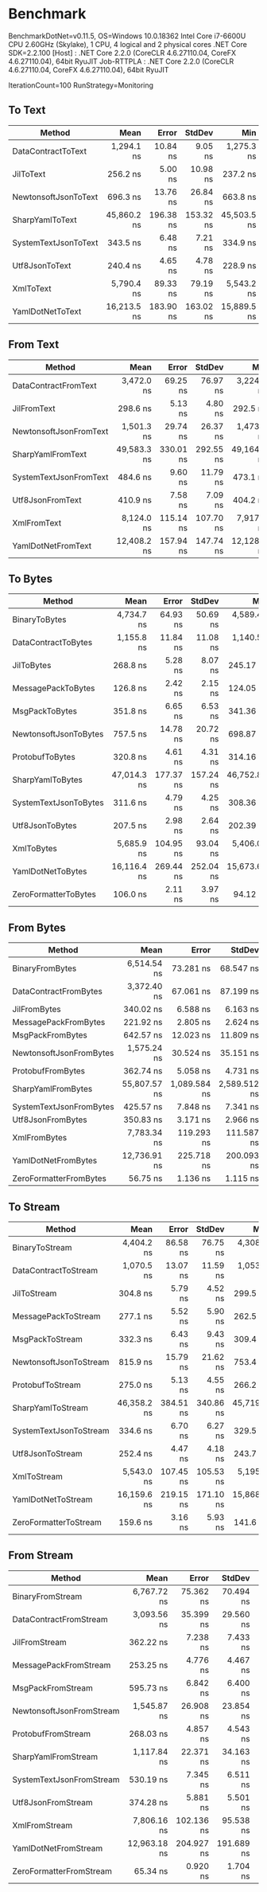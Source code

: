 # Benchmark

BenchmarkDotNet=v0.11.5, OS=Windows 10.0.18362
Intel Core i7-6600U CPU 2.60GHz (Skylake), 1 CPU, 4 logical and 2 physical cores
.NET Core SDK=2.2.100
  [Host]     : .NET Core 2.2.0 (CoreCLR 4.6.27110.04, CoreFX 4.6.27110.04), 64bit RyuJIT
  Job-RTTPLA : .NET Core 2.2.0 (CoreCLR 4.6.27110.04, CoreFX 4.6.27110.04), 64bit RyuJIT

IterationCount=100  RunStrategy=Monitoring

## To Text

|               Method |        Mean |     Error |    StdDev |         Min |         Max |      Median |   Gen0 |   Gen1 | Allocated |
|--------------------- |------------:|----------:|----------:|------------:|------------:|------------:|-------:|-------:|----------:|
|   DataContractToText |  1,294.1 ns |  10.84 ns |   9.05 ns |  1,275.3 ns |  1,304.7 ns |  1,295.5 ns | 0.5779 | 0.0019 |    4848 B |
|            JilToText |    256.2 ns |   5.00 ns |  10.98 ns |    237.2 ns |    282.2 ns |    253.6 ns | 0.1099 |      - |     920 B |
| NewtonsoftJsonToText |    696.3 ns |  13.76 ns |  26.84 ns |    663.8 ns |    762.3 ns |    690.3 ns | 0.2079 |      - |    1744 B |
|      SharpYamlToText | 45,860.2 ns | 196.38 ns | 153.32 ns | 45,503.5 ns | 46,082.3 ns | 45,897.0 ns | 3.1738 | 0.1221 |   26798 B |
| SystemTextJsonToText |    343.5 ns |   6.48 ns |   7.21 ns |    334.9 ns |    356.2 ns |    341.2 ns | 0.0305 |      - |     256 B |
|       Utf8JsonToText |    240.4 ns |   4.65 ns |   4.78 ns |    228.9 ns |    247.8 ns |    240.9 ns | 0.0324 |      - |     272 B |
|            XmlToText |  5,790.4 ns |  89.33 ns |  79.19 ns |  5,543.2 ns |  5,859.8 ns |  5,801.3 ns | 1.3962 | 0.0381 |   11729 B |
|     YamlDotNetToText | 16,213.5 ns | 183.90 ns | 163.02 ns | 15,889.5 ns | 16,453.5 ns | 16,245.4 ns | 1.5564 |      - |   13049 B |

## From Text

|                 Method |        Mean |     Error |    StdDev |         Min |         Max |      Median |   Gen0 |   Gen1 | Allocated |
|----------------------- |------------:|----------:|----------:|------------:|------------:|------------:|-------:|-------:|----------:|
|   DataContractFromText |  3,472.0 ns |  69.25 ns |  76.97 ns |  3,224.9 ns |  3,589.7 ns |  3,470.5 ns | 1.5984 | 0.0496 |   13376 B |
|            JilFromText |    298.6 ns |   5.13 ns |   4.80 ns |    292.5 ns |    306.4 ns |    299.1 ns | 0.0219 |      - |     184 B |
| NewtonsoftJsonFromText |  1,501.3 ns |  29.74 ns |  26.37 ns |  1,473.0 ns |  1,557.3 ns |  1,495.5 ns | 0.3471 | 0.0019 |    2920 B |
|      SharpYamlFromText | 49,583.3 ns | 330.01 ns | 292.55 ns | 49,164.1 ns | 50,168.6 ns | 49,574.0 ns | 3.2349 | 0.1221 |   27396 B |
| SystemTextJsonFromText |    484.6 ns |   9.60 ns |  11.79 ns |    473.1 ns |    507.0 ns |    478.3 ns | 0.0105 |      - |      88 B |
|       Utf8JsonFromText |    410.9 ns |   7.58 ns |   7.09 ns |    404.2 ns |    422.0 ns |    406.9 ns | 0.0286 |      - |     240 B |
|            XmlFromText |  8,124.0 ns | 115.14 ns | 107.70 ns |  7,917.1 ns |  8,273.3 ns |  8,150.6 ns | 1.1139 | 0.0153 |    9433 B |
|     YamlDotNetFromText | 12,408.2 ns | 157.94 ns | 147.74 ns | 12,128.3 ns | 12,641.7 ns | 12,410.6 ns | 1.6937 | 0.0458 |   14176 B |

## To Bytes

|                Method |        Mean |     Error |    StdDev |          Min |         Max |      Median |   Gen0 |   Gen1 | Allocated |
|---------------------- |------------:|----------:|----------:|-------------:|------------:|------------:|-------:|-------:|----------:|
|         BinaryToBytes |  4,734.7 ns |  64.93 ns |  50.69 ns |  4,589.41 ns |  4,786.6 ns |  4,745.5 ns | 0.8316 | 0.0153 |    6992 B |
|   DataContractToBytes |  1,155.8 ns |  11.84 ns |  11.08 ns |  1,140.52 ns |  1,172.6 ns |  1,158.9 ns | 0.4406 | 0.0019 |    3688 B |
|            JilToBytes |    268.8 ns |   5.28 ns |   8.07 ns |    245.17 ns |    278.9 ns |    270.4 ns | 0.1278 |      - |    1072 B |
|    MessagePackToBytes |    126.8 ns |   2.42 ns |   2.15 ns |    124.05 ns |    130.4 ns |    126.8 ns | 0.0095 |      - |      80 B |
|        MsgPackToBytes |    351.8 ns |   6.65 ns |   6.53 ns |    341.36 ns |    362.8 ns |    350.9 ns | 0.0935 |      - |     784 B |
| NewtonsoftJsonToBytes |    757.5 ns |  14.78 ns |  20.72 ns |    698.87 ns |    785.5 ns |    759.6 ns | 0.2251 |      - |    1888 B |
|       ProtobufToBytes |    320.8 ns |   4.61 ns |   4.31 ns |    314.16 ns |    327.3 ns |    322.3 ns | 0.0486 |      - |     408 B |
|      SharpYamlToBytes | 47,014.3 ns | 177.37 ns | 157.24 ns | 46,752.85 ns | 47,276.8 ns | 46,985.2 ns | 3.4180 | 0.1221 |   28655 B |
| SystemTextJsonToBytes |    311.6 ns |   4.79 ns |   4.25 ns |    308.36 ns |    320.0 ns |    309.8 ns | 0.0172 |      - |     144 B |
|       Utf8JsonToBytes |    207.5 ns |   2.98 ns |   2.64 ns |    202.39 ns |    212.1 ns |    207.3 ns | 0.0181 |      - |     152 B |
|            XmlToBytes |  5,685.9 ns | 104.95 ns |  93.04 ns |  5,406.02 ns |  5,804.8 ns |  5,688.4 ns | 1.3199 | 0.0381 |   11049 B |
|     YamlDotNetToBytes | 16,116.4 ns | 269.44 ns | 252.04 ns | 15,673.65 ns | 16,493.5 ns | 16,187.3 ns | 1.5564 |      - |   13201 B |
|  ZeroFormatterToBytes |    106.0 ns |   2.11 ns |   3.97 ns |     94.12 ns |    113.8 ns |    106.2 ns | 0.1415 | 0.0002 |    1184 B |

## From Bytes

|                  Method |         Mean |        Error |       StdDev |       Median |          Min |          Max |   Gen0 |   Gen1 | Allocated |
|------------------------ |-------------:|-------------:|-------------:|-------------:|-------------:|-------------:|-------:|-------:|----------:|
|         BinaryFromBytes |  6,514.54 ns |    73.281 ns |    68.547 ns |  6,492.17 ns |  6,366.98 ns |  6,602.93 ns | 1.1749 | 0.0305 |    9856 B |
|   DataContractFromBytes |  3,372.40 ns |    67.061 ns |    87.199 ns |  3,373.61 ns |  3,046.68 ns |  3,484.73 ns | 1.5259 | 0.0458 |   12784 B |
|            JilFromBytes |    340.02 ns |     6.588 ns |     6.163 ns |    339.65 ns |    328.64 ns |    348.72 ns | 0.0553 |      - |     464 B |
|    MessagePackFromBytes |    221.92 ns |     2.805 ns |     2.624 ns |    221.77 ns |    217.36 ns |    226.50 ns | 0.0105 |      - |      88 B |
|        MsgPackFromBytes |    642.57 ns |    12.023 ns |    11.809 ns |    640.56 ns |    624.20 ns |    666.80 ns | 0.0925 |      - |     776 B |
| NewtonsoftJsonFromBytes |  1,575.24 ns |    30.524 ns |    35.151 ns |  1,572.30 ns |  1,463.72 ns |  1,633.45 ns | 0.3757 |      - |    3152 B |
|       ProtobufFromBytes |    362.74 ns |     5.058 ns |     4.731 ns |    363.03 ns |    354.76 ns |    370.34 ns | 0.0210 |      - |     176 B |
|      SharpYamlFromBytes | 55,807.57 ns | 1,089.584 ns | 2,589.512 ns | 54,796.64 ns | 52,655.88 ns | 63,333.26 ns | 3.6621 | 0.1831 |   30780 B |
| SystemTextJsonFromBytes |    425.57 ns |     7.848 ns |     7.341 ns |    426.44 ns |    415.26 ns |    440.20 ns | 0.0105 |      - |      88 B |
|       Utf8JsonFromBytes |    350.83 ns |     3.171 ns |     2.966 ns |    351.35 ns |    346.78 ns |    354.82 ns | 0.0105 |      - |      88 B |
|            XmlFromBytes |  7,783.34 ns |   119.293 ns |   111.587 ns |  7,816.96 ns |  7,605.92 ns |  7,919.57 ns | 1.0834 | 0.0153 |    9089 B |
|     YamlDotNetFromBytes | 12,736.91 ns |   225.718 ns |   200.093 ns | 12,760.23 ns | 12,215.63 ns | 13,043.91 ns | 1.7242 | 0.0458 |   14440 B |
|  ZeroFormatterFromBytes |     56.75 ns |     1.136 ns |     1.115 ns |     56.88 ns |     53.99 ns |     58.76 ns | 0.0334 |      - |     280 B |

## To Stream

|                 Method |        Mean |     Error |    StdDev |         Min |         Max |      Median |   Gen0 |   Gen1 | Allocated |
|----------------------- |------------:|----------:|----------:|------------:|------------:|------------:|-------:|-------:|----------:|
|         BinaryToStream |  4,404.2 ns |  86.58 ns |  76.75 ns |  4,308.4 ns |  4,527.4 ns |  4,410.9 ns | 0.7782 | 0.0076 |    6528 B |
|   DataContractToStream |  1,070.5 ns |  13.07 ns |  11.59 ns |  1,053.5 ns |  1,095.4 ns |  1,068.2 ns | 0.3700 |      - |    3096 B |
|            JilToStream |    304.8 ns |   5.79 ns |   4.52 ns |    299.5 ns |    317.3 ns |    303.7 ns | 0.1683 |      - |    1408 B |
|    MessagePackToStream |    277.1 ns |   5.52 ns |   5.90 ns |    262.5 ns |    284.7 ns |    278.5 ns | 0.0410 |      - |     344 B |
|        MsgPackToStream |    332.3 ns |   6.43 ns |   9.43 ns |    309.4 ns |    347.4 ns |    331.9 ns | 0.0858 |      - |     720 B |
| NewtonsoftJsonToStream |    815.9 ns |  15.79 ns |  21.62 ns |    753.4 ns |    841.9 ns |    819.8 ns | 0.2661 | 0.0010 |    2232 B |
|       ProtobufToStream |    275.0 ns |   5.13 ns |   4.55 ns |    266.2 ns |    278.0 ns |    277.1 ns | 0.0410 |      - |     344 B |
|      SharpYamlToStream | 46,358.2 ns | 384.51 ns | 340.86 ns | 45,719.0 ns | 46,985.3 ns | 46,308.5 ns | 3.3569 | 0.1221 |   28503 B |
| SystemTextJsonToStream |    334.6 ns |   6.70 ns |   6.27 ns |    329.5 ns |    351.2 ns |    331.2 ns | 0.0591 |      - |     496 B |
|       Utf8JsonToStream |    252.4 ns |   4.47 ns |   4.18 ns |    243.7 ns |    257.8 ns |    252.8 ns | 0.0410 |      - |     344 B |
|            XmlToStream |  5,543.0 ns | 107.45 ns | 105.53 ns |  5,195.0 ns |  5,673.2 ns |  5,550.3 ns | 1.2741 | 0.0153 |   10697 B |
|     YamlDotNetToStream | 16,159.6 ns | 219.15 ns | 171.10 ns | 15,868.9 ns | 16,342.3 ns | 16,227.7 ns | 1.5564 |      - |   13265 B |
|  ZeroFormatterToStream |    159.6 ns |   3.16 ns |   5.93 ns |    141.6 ns |    170.4 ns |    159.4 ns | 0.1826 | 0.0005 |    1528 B |

## From Stream

|                   Method |         Mean |      Error |     StdDev |          Min |          Max |       Median |   Gen0 |   Gen1 | Allocated |
|------------------------- |-------------:|-----------:|-----------:|-------------:|-------------:|-------------:|-------:|-------:|----------:|
|         BinaryFromStream |  6,767.72 ns |  75.362 ns |  70.494 ns |  6,690.40 ns |  6,896.62 ns |  6,741.96 ns | 1.1673 | 0.0305 |    9792 B |
|   DataContractFromStream |  3,093.56 ns |  35.399 ns |  29.560 ns |  3,036.47 ns |  3,147.02 ns |  3,093.93 ns | 1.5182 | 0.0458 |   12720 B |
|            JilFromStream |    362.22 ns |   7.238 ns |   7.433 ns |    352.85 ns |    375.11 ns |    362.86 ns | 0.0734 |      - |     616 B |
|    MessagePackFromStream |    253.25 ns |   4.776 ns |   4.467 ns |    247.48 ns |    261.59 ns |    252.40 ns | 0.0105 |      - |      88 B |
|        MsgPackFromStream |    595.73 ns |   6.842 ns |   6.400 ns |    586.86 ns |    607.56 ns |    593.61 ns | 0.0849 |      - |     712 B |
| NewtonsoftJsonFromStream |  1,545.87 ns |  26.908 ns |  23.854 ns |  1,500.31 ns |  1,588.88 ns |  1,542.55 ns | 0.3967 | 0.0038 |    3320 B |
|       ProtobufFromStream |    268.03 ns |   4.857 ns |   4.543 ns |    262.88 ns |    274.58 ns |    265.70 ns | 0.0105 |      - |      88 B |
|      SharpYamlFromStream |  1,117.84 ns |  22.371 ns |  34.163 ns |  1,003.10 ns |  1,182.64 ns |  1,117.51 ns | 0.7648 | 0.0038 |    6408 B |
| SystemTextJsonFromStream |    530.19 ns |   7.345 ns |   6.511 ns |    519.88 ns |    539.80 ns |    530.63 ns | 0.0105 |      - |      88 B |
|       Utf8JsonFromStream |    374.28 ns |   5.881 ns |   5.501 ns |    367.13 ns |    382.68 ns |    375.81 ns | 0.0105 |      - |      88 B |
|            XmlFromStream |  7,806.16 ns | 102.136 ns |  95.538 ns |  7,612.10 ns |  7,950.43 ns |  7,803.55 ns | 1.0681 | 0.0153 |    9025 B |
|     YamlDotNetFromStream | 12,963.18 ns | 204.927 ns | 191.689 ns | 12,481.42 ns | 13,268.38 ns | 12,946.46 ns | 1.7395 | 0.0458 |   14592 B |
|  ZeroFormatterFromStream |     65.34 ns |   0.920 ns |   1.704 ns |     62.71 ns |     70.65 ns |     64.86 ns | 0.0334 |      - |     280 B |
